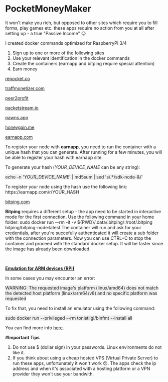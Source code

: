 # PocketMoneyMaker

<p>It won&apos;t make you rich, but opposed to other sites which require you to fill forms, play games etc. these apps require no action from you at all after setting up - a true &quot;Passive Income&quot; &#128521;</p>
<p>I created docker commands optimized for RaspberryPi 3/4</p>
<ol>
    <li>Sign up to one or more of the following sites&nbsp;</li>
    <li>Use your relevant identification in the docker commands&nbsp;</li>
    <li>Create the containers (earnapp and bitping require special attention)&nbsp;</li>
    <li>Earn money</li>
</ol>
<p><a href="https://link.repocket.co/5Tyv" rel="noopener noreferrer" target="_blank">repocket.co</a></p>
<p><a href="https://traffmonetizer.com/?aff=813170" rel="noopener noreferrer" target="_blank">traffmonetizer.com</a></p>
<p><a href="https://p2pr.me/16694610166381f418aa4db" rel="noopener noreferrer" target="_blank">peer2profit</a></p>
<p><a href="https://packetstream.io/?psr=4Xc7" rel="noopener noreferrer" target="_blank">packetstream.io</a></p>
<p><a href="https://pawns.app?r=1062288" rel="noopener noreferrer" target="_blank">pawns.app</a></p>
<p><a href="https://r.honeygain.me/MRGAO7878C" rel="noopener noreferrer" target="_blank">honeygain.me</a></p>
<p><a href="https://earnapp.com/i/paIKIJnU" rel="noopener noreferrer" target="_blank">earnapp.com</a></p>
<p>To register your node with <strong>earnapp</strong>, you need to run the container with a unique hash that you can generate. After running for a few minutes, you will be able to register your hash with earnapp site.</p>
<p>To generate your hash (<em>YOUR_DEVICE_NAME</em> can be any string):</p>
<p><span style="background-color: rgb(239, 239, 239);">echo -n &apos;<em>YOUR_DEVICE_NAME</em>&apos; | md5sum | sed &apos;s/.*/sdk-node-&amp;/&apos;</span></p>
<p>To register your node using the hash use the following link: https://earnapp.com/r/YOUR_HASH</p>
<p><a href="https://app.bitping.com?r=a5kAh17b" rel="noopener noreferrer" target="_blank">bitping.com</a></p>
<p><strong>Bitping</strong> requires a different setup - the app need to be started in interactive mode for the first connection. Use the following command in your home folder: sudo docker run --rm -it -v ${PWD}/.data/.bitping/:/root/.bitping bitping/bitping-node:latest The container will run and ask for your credentials, after you&apos;re succefully authenticated it will create a sub folder with the connection parameters. Now you can use CTRL+C to stop the container and proceed with the standard docker setup. It will be faster since the image has already been downloaded.</p>
<p><br></p>
<p><strong><u>Emulation for ARM devices (RPi)</u></strong></p>
<p>In some cases you may encounter an error:</p>
<p><span style="background-color: rgb(239, 239, 239);">WARNING: The requested image&apos;s platform (linux/amd64) does not match the detected host platform (linux/arm64/v8) and no specific platform was requested</span></p>
<p>To fix that, you need to install an emulator using the following command:</p>
<p><span style="background-color: rgb(239, 239, 239);">sudo docker run --privileged --rm tonistiigi/binfmt --install all</span></p>
<p>You can find more info <a href="https://enlear.academy/run-amd64-docker-images-on-an-arm-computer-208929004510" rel="noopener noreferrer" target="_blank">here</a>.</p>

<b>#Important Tips</b>
1. Do not use $ (dollar sign) in your passwords. Linux environments do not like it.
2. If you think about using a cheap hosted VPS (Virtual Private Server) to run these apps, unfortunately it won't work &#128533;. The apps check the ip address and when it's associated with a hosting platform or a VPN provider they won't use your bandwith.

